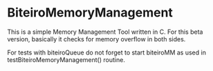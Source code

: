 # BiteiroMemoryManagement
This is a simple Memory Management Tool written in C.
For this beta version, basically it checks for memory overflow in both sides.

For tests with biteiroQueue do not forget to start biteiroMM as used in testBiteiroMemoryManagement() routine.
